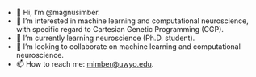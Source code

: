 - 👋 Hi, I’m @magnusimber.
- 👀 I’m interested in machine learning and computational neuroscience, with specific regard to Cartesian Genetic Programming (CGP).
- 🌱 I’m currently learning neuroscience (Ph.D. student).
- 💞️ I’m looking to collaborate on machine learning and computational neuroscience.
- 📫 How to reach me: mimber@uwyo.edu.

<!---
magnusimber/magnusimber is a ✨ special ✨ repository because its `README.md` (this file) appears on your GitHub profile.
You can click the Preview link to take a look at your changes.
--->
